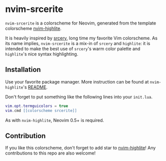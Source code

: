 # nvim-srcerite

`nvim-srcerite` is a colorscheme for Neovim, generated from the template colorscheme
[nvim-highlite][1].

It is heavily inspired by [srcery][2], long time my favorite Vim colorscheme.
As its name implies, `nvim-srcerite` is a mix-in of `srcery` and `highlite`: it is intended to
make the best use of `srcery`'s warm color palette and `highlite`'s nice syntax highlighting.

## Installation

Use your favorite package manager.
More instruction can be found at `nvim-highlite`'s [README][3].

Don't forget to put something like the following lines into your `init.lua`.

```lua
vim.opt.termguicolors = true
vim.cmd [[colorscheme srcerite]]
```

As with `nvim-highlite`, Neovim 0.5+ is required.

## Contribution

If you like this colorscheme, don't forget to add star to [nvim-highlite][1]!
Any contributions to this repo are also welcome!


[1]: https://github.com/Iron-E/nvim-highlite
[2]: https://github.com/srcery-colors/srcery-vim
[3]: https://github.com/Iron-E/nvim-highlite/blob/master/README.md#just-the-defaults
